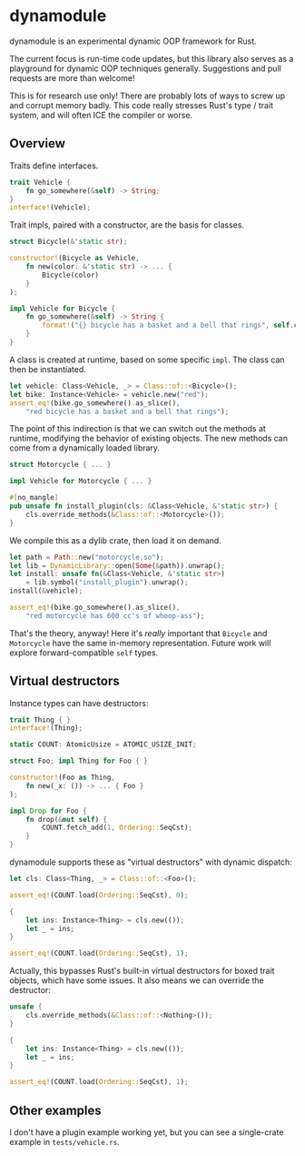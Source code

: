 # dynamodule

dynamodule is an experimental dynamic OOP framework for Rust.

The current focus is run-time code updates, but this library also serves as a
playground for dynamic OOP techniques generally.  Suggestions and pull requests
are more than welcome!

This is for research use only!  There are probably lots of ways to screw up and
corrupt memory badly.  This code really stresses Rust's type / trait system,
and will often ICE the compiler or worse.

## Overview

Traits define interfaces.

```rust
trait Vehicle {
    fn go_somewhere(&self) -> String;
}
interface!(Vehicle);
```

Trait impls, paired with a constructor, are the basis for classes.

```rust
struct Bicycle(&'static str);

constructor!(Bicycle as Vehicle,
    fn new(color: &'static str) -> ... {
        Bicycle(color)
    }
);

impl Vehicle for Bicycle {
    fn go_somewhere(&self) -> String {
        format!("{} bicycle has a basket and a bell that rings", self.color)
    }
}
```

A class is created at runtime, based on some specific `impl`.  The class can
then be instantiated.

```rust
let vehicle: Class<Vehicle, _> = Class::of::<Bicycle>();
let bike: Instance<Vehicle> = vehicle.new("red");
assert_eq!(bike.go_somewhere().as_slice(),
    "red bicycle has a basket and a bell that rings");
```

The point of this indirection is that we can switch out the methods at runtime,
modifying the behavior of existing objects.  The new methods can come from a
dynamically loaded library.

```rust
struct Motorcycle { ... }

impl Vehicle for Motorcycle { ... }

#[no_mangle]
pub unsafe fn install_plugin(cls: &Class<Vehicle, &'static str>) {
    cls.override_methods(&Class::of::<Motorcycle>());
}
```

We compile this as a dylib crate, then load it on demand.

```rust
let path = Path::new("motorcycle.so");
let lib = DynamicLibrary::open(Some(&path)).unwrap();
let install: unsafe fn(&Class<Vehicle, &'static str>)
    = lib.symbol("install_plugin").unwrap();
install(&vehicle);

assert_eq!(bike.go_somewhere().as_slice(),
    "red motorcycle has 600 cc's of whoop-ass");
```

That's the theory, anyway!  Here it's *really* important that `Bicycle` and
`Motorcycle` have the same in-memory representation.  Future work will explore
forward-compatible `self` types.

## Virtual destructors

Instance types can have destructors:

```rust
trait Thing { }
interface!(Thing);

static COUNT: AtomicUsize = ATOMIC_USIZE_INIT;

struct Foo; impl Thing for Foo { }

constructor!(Foo as Thing,
    fn new(_x: ()) -> ... { Foo }
);

impl Drop for Foo {
    fn drop(&mut self) {
        COUNT.fetch_add(1, Ordering::SeqCst);
    }
}
```

dynamodule supports these as "virtual destructors" with dynamic dispatch:

```rust
let cls: Class<Thing, _> = Class::of::<Foo>();

assert_eq!(COUNT.load(Ordering::SeqCst), 0);

{
    let ins: Instance<Thing> = cls.new(());
    let _ = ins;
}

assert_eq!(COUNT.load(Ordering::SeqCst), 1);
```

Actually, this bypasses Rust's built-in virtual destructors for boxed trait
objects, which have some issues.  It also means we can override the destructor:

```rust
unsafe {
    cls.override_methods(&Class::of::<Nothing>());
}

{
    let ins: Instance<Thing> = cls.new(());
    let _ = ins;
}

assert_eq!(COUNT.load(Ordering::SeqCst), 1);
```

## Other examples

I don't have a plugin example working yet, but you can see a single-crate
example in `tests/vehicle.rs`.
